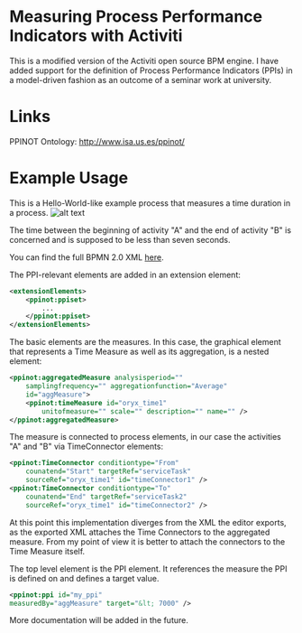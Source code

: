 [simpleTimeProcess]: https://raw.github.com/ThorbenLindhauer/activiti-engine-ppi/master/doc/simpleTimeExample/process.png "A simple example process with PPIs"
[simpleTimeProcessXml]: https://raw.github.com/ThorbenLindhauer/activiti-engine-ppi/master/doc/simpleTimeExample/SimpleTimeMeasure.bpmn20.xml

Measuring Process Performance Indicators with Activiti
======================================================

This is a modified version of the Activiti open source BPM engine.
I have added support for the definition of Process Performance Indicators (PPIs) in a model-driven fashion as an outcome of a seminar work at university.

Links
=====

PPINOT Ontology: http://www.isa.us.es/ppinot/

Example Usage
=============

This is a Hello-World-like example process that measures a time duration in a process.
![alt text][simpleTimeProcess]

The time between the beginning of activity "A" and the end of activity "B" is concerned and is supposed to be less than seven seconds.

You can find the full BPMN 2.0 XML [here][simpleTimeProcessXml].

The PPI-relevant elements are added in an extension element:

```xml
<extensionElements>
	<ppinot:ppiset>
		...
	</ppinot:ppiset>
</extensionElements>
```

The basic elements are the measures. In this case, the graphical element that represents a Time Measure
as well as its aggregation, is a nested element:
```xml
<ppinot:aggregatedMeasure analysisperiod=""
	samplingfrequency="" aggregationfunction="Average"
	id="aggMeasure">
	<ppinot:timeMeasure id="oryx_time1"
		unitofmeasure="" scale="" description="" name="" />
</ppinot:aggregatedMeasure>
```

The measure is connected to process elements, in our case the activities "A" and "B" via TimeConnector elements:
```xml
<ppinot:TimeConnector conditiontype="From"
	counatend="Start" targetRef="serviceTask"
	sourceRef="oryx_time1" id="timeConnector1" />
<ppinot:TimeConnector conditiontype="To"
	counatend="End" targetRef="serviceTask2"
	sourceRef="oryx_time1" id="timeConnector2" />
```

At this point this implementation diverges from the XML the editor exports, as the exported XML attaches
the Time Connectors to the aggregated measure. From my point of view it is better to attach the connectors to the Time Measure itself.

The top level element is the PPI element. It references the measure the PPI is defined on and defines a target value.
```xml
<ppinot:ppi id="my_ppi"
measuredBy="aggMeasure" target="&lt; 7000" />
```

More documentation will be added in the future.